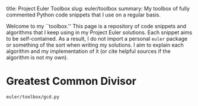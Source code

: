 title: Project Euler Toolbox
slug: euler/toolbox
summary: My toolbox of fully commented Python code snippets that I use on a regular basis.

Welcome to my ``toolbox.''
This page is a repository of code snippets and algorithms that I keep using in my Project Euler solutions.
Each snippet aims to be self-contained.
As a result, I do not import a personal `euler` package or something of the sort when writing my solutions.
I aim to explain each algorithm and my implementation of it (or cite helpful sources if the algorithm is not my own).

# Greatest Common Divisor

```{.include .python .numberlines}
euler/toolbox/gcd.py
```